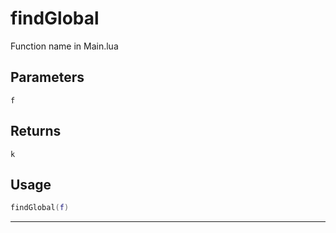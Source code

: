 # findGlobal
Function name in Main.lua
## Parameters
`f`
## Returns
`k`
## Usage
```lua
findGlobal(f)
```
---
